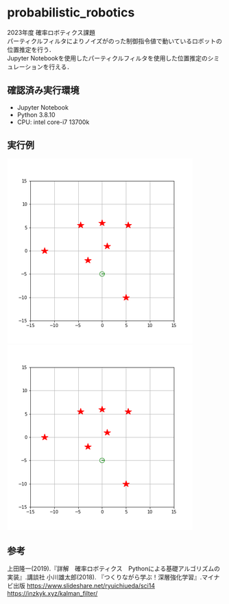 # probabilistic_robotics

2023年度 確率ロボティクス課題<br>
パーティクルフィルタによりノイズがのった制御指令値で動いているロボットの位置推定を行う．<br>
Jupyter Notebookを使用したパーティクルフィルタを使用した位置推定のシミュレーションを行える．<br>

## 確認済み実行環境
* Jupyter Notebook
* Python 3.8.10
* CPU: intel core-i7 13700k

## 実行例
[![title](movie/sim.gif)](movie/sim.gif) [![title](movie/sim2.gif)](movie/sim2.gif)

## 参考
上田隆一(2019).『詳解　確率ロボティクス　Pythonによる基礎アルゴリズムの実装』.講談社
小川雄太郎(2018). 『つくりながら学ぶ！深層強化学習』.マイナビ出版
https://www.slideshare.net/ryuichiueda/sci14
https://inzkyk.xyz/kalman_filter/





